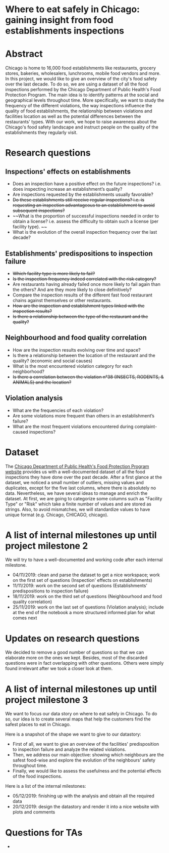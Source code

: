 # Where to eat safely in Chicago: gaining insight from food establishments inspections

# Abstract
Chicago is home to 16,000 food establishments like restaurants, grocery stores, bakeries, wholesalers, lunchrooms, mobile food vendors and more. In this project, we would like to give an overview of the city's food safety over the last decade. To do so, we are using a dataset of all the food inspections performed by the Chicago Department of Public Health's Food Protection Program. The main idea is to identify patterns at the social and geographical levels throughout time. More specifically, we want to study the frequency of the different violations, the way inspections influence the quality of food establishments, the relationship between violations and facilities location as well as the potential differences between the restaurants' types. With our work, we hope to raise awareness about the Chicago's food safety landscape and instruct people on the quality of the establishments they regularly visit.

# Research questions
## Inspections' effects on establishments
- Does an inspection have a positive effect on the future inspections? i.e. does inspecting increase an establishment’s quality?
- Are inspections requested by the establishments usually favorable?
- ~~Do these establishments still receive regular inspections? i.e. is requesting an inspection advantageous to an establishment to avoid subsequent inspections?~~
- ~~What is the proportion of successful inspections needed in order to obtain a license? i.e. assess the difficulty to obtain such a license (per facility type). ~~
- What is the evolution of the overall inspection frequency over the last decade?

## Establishments' predispositions to inspection failure
- ~~Which facility type is more likely to fail?~~
- ~~Is the inspection frequency indeed correlated with the risk category?~~
- Are restaurants having already failed once more likely to fail again than the others? And are they more likely to close definitively?
- Compare the inspection results of the different fast food restaurant chains against themselves or other restaurants.
- ~~How are the inspection and establishment types linked with the inspection results?~~
- ~~Is there a relationship between the type of the restaurant and the quality?~~

## Neighbourhood and food quality correlation
- How are the inspection results evolving over time and space?
- Is there a relationship between the location of the restaurant and the quality? (economic and social causes)
- What is the most encountered violation category for each neighborhood?
- ~~Is there a correlation between the violation n°38 (INSECTS, RODENTS, & ANIMALS) and the location?~~

## Violation analysis
- What are the frequencies of each violation?
- Are some violations more frequent than others in an establishment’s failure?
- What are the most frequent violations encountered during complaint-caused inspections?

# Dataset
The [Chicago Department of Public Health's Food Protection Program website](https://www.kaggle.com/chicago/chicago-food-inspections#food-inspections.csv) provides us with a well-documented dataset of all the food inspections they have done over the past decade. After a first glance at the dataset, we noticed a small number of outliers, missing values and duplicates, except for the five last columns, where there is absolutely no data. Nevertheless, we have several ideas to manage and enrich the dataset. At first, we are going to categorize some columns such as "Facility Type" or "Risk" which take a finite number of values and are stored as strings. Also, to avoid mismatches, we will standardize values to have unique format (e.g. Chicago, CHICAGO, chicago).

# A list of internal milestones up until project milestone 2
We will try to have a well-documented and working code after each internal milestone.
- 04/11/2019: clean and parse the dataset to get a nice workspace; work on the first set of questions (Inspection' effects on establishments)
- 11/11/2019: work on the second set of questions (Establishments' predispositions to inspection failure)
- 18/11/2019: work on the third set of questions (Neighbourhood and food quality correlation)
- 25/11/2019: work on the last set of questions (Violation analysis); include at the end of the notebook a more structured informed plan for what comes next

# Updates on research questions
We decided to remove a good number of questions so that we can elaborate more on the ones we kept. Besides, most of the discarded questions were in fact overlapping with other questions. Others were simply found irrelevant after we took a closer look at them.

# A list of internal milestones up until project milestone 3
We want to focus our data story on where to eat safely in Chicago. To do so, our idea is to create several maps that help the customers find the safest places to eat in Chicago.

Here is a snapshot of the shape we want to give to our datastory:
- First of all, we want to give an overview of the facilities' predisposition to inspection failure and analyze the related violations.
- Then, we address our main objective: showing which neighbours are the safest food-wise and explore the evolution of the neighbours' safety throughout time.
- Finally, we would like to assess the usefulness and the potential effects of the food inspections.

Here is a list of the internal milestones:
- 05/12/2019: finishing up with the analysis and obtain all the required data
- 20/12/2019: design the datastory and render it into a nice website with plots and comments 


# Questions for TAs
- 
